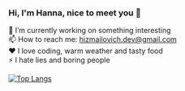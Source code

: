 ### Hi, I'm Hanna, nice to meet you 👋
🔭 I’m currently working on something interesting
<br>
📫 How to reach me: hizmailovich.dev@gmail.com
<br>
❤️ I love coding, warm weather and tasty food
<br>
⚡ I hate lies and boring people

[![Top Langs](https://github-readme-stats.vercel.app/api/top-langs/?username=hizmailovich&layout=compact)](https://github.com/hizmailovich/github-readme-stats)
